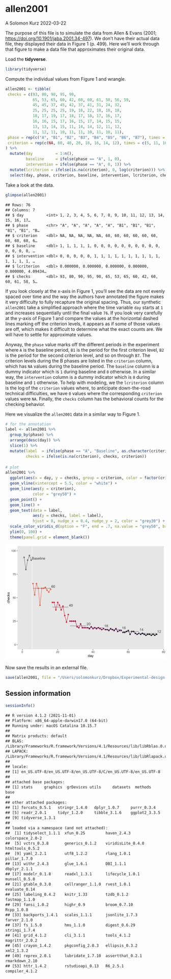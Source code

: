allen2001
================
A Solomon Kurz
2022-03-22

The purpose of this file is to simulate the data from Allen & Evans
(2001; <https://doi.org/10.1901/jaba.2001.34-497>). We don’t have their
actual data file, they displayed their data in Figure 1 (p. 499). Here
we’ll work through that figure to make a data file that approximates
their original data.

Load the **tidyverse**.

``` r
library(tidyverse)
```

Compute the individual values from Figure 1 and wrangle.

``` r
allen2001 <- tibble(
 checks = c(93, 80, 90, 95, 90,
            65, 53, 65, 60, 42, 60, 60, 61, 58, 56, 59,
            45, 45, 37, 45, 42, 37, 41, 31, 24, 32, 
            25, 25, 25, 25, 19, 18, 22, 18, 18, 18,
            18, 17, 19, 17, 18, 17, 18, 17, 16, 17,
            16, 16, 15, 17, 16, 15, 17, 14, 15, 15,
            13, 13, 14, 15, 11, 14, 14, 12, 11, 12,
            11, 12, 11, 10, 11, 11, 10, 11, 10, 11),
 phase = rep(c("A", "B1", "B2", "B3", "B4", "B5", "B6", "B7"), times = c(5, 11, 10, 10, 10, 10, 10, 10)),
 criterion = rep(c(NA, 60, 40, 20, 18, 16, 14, 12), times = c(5, 11, 10, 10, 10, 10, 10, 10))
) %>% 
  mutate(day          = 1:n(),
         baseline     = ifelse(phase == "A", 1, 0),
         intervention = ifelse(phase == "A", 0, 1)) %>% 
  mutate(lcriterion = ifelse(is.na(criterion), 0, log(criterion))) %>% 
  select(day, phase, criterion, baseline, intervention, lcriterion, checks)
```

Take a look at the data.

``` r
glimpse(allen2001)
```

    ## Rows: 76
    ## Columns: 7
    ## $ day          <int> 1, 2, 3, 4, 5, 6, 7, 8, 9, 10, 11, 12, 13, 14, 15, 16, 17…
    ## $ phase        <chr> "A", "A", "A", "A", "A", "B1", "B1", "B1", "B1", "B1", "B…
    ## $ criterion    <dbl> NA, NA, NA, NA, NA, 60, 60, 60, 60, 60, 60, 60, 60, 60, 6…
    ## $ baseline     <dbl> 1, 1, 1, 1, 1, 0, 0, 0, 0, 0, 0, 0, 0, 0, 0, 0, 0, 0, 0, …
    ## $ intervention <dbl> 0, 0, 0, 0, 0, 1, 1, 1, 1, 1, 1, 1, 1, 1, 1, 1, 1, 1, 1, …
    ## $ lcriterion   <dbl> 0.000000, 0.000000, 0.000000, 0.000000, 0.000000, 4.09434…
    ## $ checks       <dbl> 93, 80, 90, 95, 90, 65, 53, 65, 60, 42, 60, 60, 61, 58, 5…

If you look closely at the x-axis in Figure 1, you’ll see the data are
not evenly spaced over time and the way the authors have annotated the
figure makes it very difficulty to fully recapture the original spacing.
Thus, our synthetic `allen2001` take a simplified approach where the
time variable `day` starts at `1` and increases sequentially until the
final value `76`. If you look very carefully at the y-axis of Figure 1
and compare the values at the horizontal dashed lines marking off the
criterion levels, it appears as if some of those values are off, which
makes it difficult to determine what the exact counts are. We will have
to settle for approximate values.

Anyway, the `phase` value marks off the different periods in the
experiment where `A` is the baseline period, `B1` is the period for the
first criterion level, `B2` is the period for the second criterion
level, and so on through `B7`. The criterion levels during the B phases
are listed in the `criterion` column, which has `NA` values during the
baseline period. The `baseline` column is a dummy indicator which is `1`
during baseline and `0` otherwise. In a similar way, the `intervention`
column is a dummy indicator which is `0` during baseline and `1`
otherwise. To help with modeling, we the `lcriterion` column is the log
of the `criterion` values where, to anticipate down-the-road technical
difficulties, we have `0` values where the corresponding `criterion`
values were `NA`. Finally, the `checks` column has the behavioral counts
for the checking behavior.

Here we visualize the `allen2001` data in a similar way to Figure 1.

``` r
# for the annotation
label <- allen2001 %>% 
  group_by(phase) %>% 
  arrange(desc(day)) %>% 
  slice(1) %>% 
  mutate(label  = ifelse(phase == "A", "Baseline", as.character(criterion)),
         checks = ifelse(is.na(criterion), checks, criterion))

# plot
allen2001 %>% 
  ggplot(aes(x = day, y = checks, group = criterion, color = factor(criterion))) +
  geom_vline(xintercept = 5.5, color = "white") +
  geom_line(aes(y = criterion),
            color = "grey50") +
  geom_point() +
  geom_line() +
  geom_text(data = label,
            aes(y = checks, label = label),
            hjust = 0, nudge_x = 0.4, nudge_y = 2, color = "grey30") +
  scale_color_viridis_d(option = "F", end = .7, na.value = "grey50", breaks = NULL) +
  ylim(0, 100) +
  theme(panel.grid = element_blank())
```

<img src="allen2001_files/figure-gfm/unnamed-chunk-5-1.png" width="672" />

Now save the results in an external file.

``` r
save(allen2001, file = "/Users/solomonkurz/Dropbox/Experimental-design-and-the-GLMM/sketches/data/allen2001.rda")
```

## Session information

``` r
sessionInfo()
```

    ## R version 4.1.2 (2021-11-01)
    ## Platform: x86_64-apple-darwin17.0 (64-bit)
    ## Running under: macOS Catalina 10.15.7
    ## 
    ## Matrix products: default
    ## BLAS:   /Library/Frameworks/R.framework/Versions/4.1/Resources/lib/libRblas.0.dylib
    ## LAPACK: /Library/Frameworks/R.framework/Versions/4.1/Resources/lib/libRlapack.dylib
    ## 
    ## locale:
    ## [1] en_US.UTF-8/en_US.UTF-8/en_US.UTF-8/C/en_US.UTF-8/en_US.UTF-8
    ## 
    ## attached base packages:
    ## [1] stats     graphics  grDevices utils     datasets  methods   base     
    ## 
    ## other attached packages:
    ## [1] forcats_0.5.1   stringr_1.4.0   dplyr_1.0.7     purrr_0.3.4    
    ## [5] readr_2.0.1     tidyr_1.2.0     tibble_3.1.6    ggplot2_3.3.5  
    ## [9] tidyverse_1.3.1
    ## 
    ## loaded via a namespace (and not attached):
    ##  [1] tidyselect_1.1.1  xfun_0.25         haven_2.4.3       colorspace_2.0-2 
    ##  [5] vctrs_0.3.8       generics_0.1.2    viridisLite_0.4.0 htmltools_0.5.2  
    ##  [9] yaml_2.2.1        utf8_1.2.2        rlang_1.0.1       pillar_1.7.0     
    ## [13] withr_2.4.3       glue_1.6.1        DBI_1.1.1         dbplyr_2.1.1     
    ## [17] modelr_0.1.8      readxl_1.3.1      lifecycle_1.0.1   munsell_0.5.0    
    ## [21] gtable_0.3.0      cellranger_1.1.0  rvest_1.0.1       evaluate_0.14    
    ## [25] labeling_0.4.2    knitr_1.33        tzdb_0.1.2        fastmap_1.1.0    
    ## [29] fansi_1.0.2       highr_0.9         broom_0.7.10      Rcpp_1.0.8       
    ## [33] backports_1.4.1   scales_1.1.1      jsonlite_1.7.3    farver_2.1.0     
    ## [37] fs_1.5.0          hms_1.1.0         digest_0.6.29     stringi_1.7.4    
    ## [41] grid_4.1.2        cli_3.1.1         tools_4.1.2       magrittr_2.0.2   
    ## [45] crayon_1.4.2      pkgconfig_2.0.3   ellipsis_0.3.2    xml2_1.3.2       
    ## [49] reprex_2.0.1      lubridate_1.7.10  assertthat_0.2.1  rmarkdown_2.10   
    ## [53] httr_1.4.2        rstudioapi_0.13   R6_2.5.1          compiler_4.1.2
